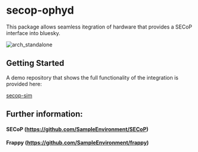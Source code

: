 # secop-ophyd

This package allows seamless itegration of hardware that provides a SECoP interface into bluesky.

![arch_standalone](https://github.com/SampleEnvironment/secop-ophyd/assets/85115389/f916898f-f402-4134-b650-4614ea9c92fe)



## Getting Started 
A demo repository that shows the full functionality of the integration is provided here:

[secop-sim](https://codebase.helmholtz.cloud/rock-it-secop/secop-sim)


## Further information:

#### SECoP (https://github.com/SampleEnvironment/SECoP)
#### Frappy (https://github.com/SampleEnvironment/frappy)
